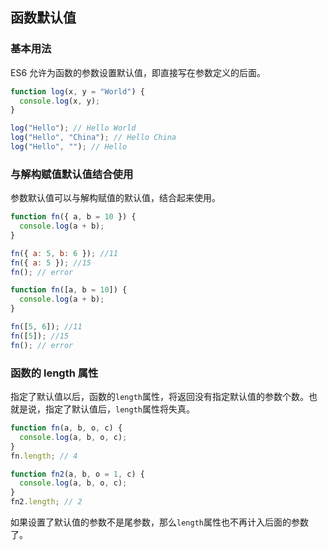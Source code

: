 ## 函数默认值

### 基本用法

ES6 允许为函数的参数设置默认值，即直接写在参数定义的后面。

```js
function log(x, y = "World") {
  console.log(x, y);
}

log("Hello"); // Hello World
log("Hello", "China"); // Hello China
log("Hello", ""); // Hello
```

### 与解构赋值默认值结合使用

参数默认值可以与解构赋值的默认值，结合起来使用。

```js
function fn({ a, b = 10 }) {
  console.log(a + b);
}

fn({ a: 5, b: 6 }); //11
fn({ a: 5 }); //15
fn(); // error
```

```js
function fn([a, b = 10]) {
  console.log(a + b);
}

fn([5, 6]); //11
fn([5]); //15
fn(); // error
```

### 函数的 length 属性

指定了默认值以后，函数的`length`属性，将返回没有指定默认值的参数个数。也就是说，指定了默认值后，`length`属性将失真。

```js
function fn(a, b, o, c) {
  console.log(a, b, o, c);
}
fn.length; // 4

function fn2(a, b, o = 1, c) {
  console.log(a, b, o, c);
}
fn2.length; // 2
```

如果设置了默认值的参数不是尾参数，那么`length`属性也不再计入后面的参数了。
